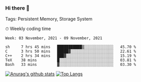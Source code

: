 ### Hi there 👋

Tags: Persistent Memory, Storage System

<!--

[![Anurag's github stats](https://github-readme-stats.vercel.app/api?username=wwyf)](https://github.com/anuraghazra/github-readme-stats)

[![Anurag's github stats](https://github-readme-stats.vercel.app/api?username=wwyf&count_private=true)](https://github.com/anuraghazra/github-readme-stats)


[![Top Langs](https://github-readme-stats.vercel.app/api/top-langs/?username=wwyf&count_private=true&&hide=jupyter%20notebook,html)](https://github.com/anuraghazra/github-readme-stats)



-->


⏱ Weekly coding time

<!--START_SECTION:waka-->
```text
Week: 03 November, 2021 - 09 November, 2021

sh     7 hrs 45 mins   ███████████▒░░░░░░░░░░░░░   45.70 % 
C      3 hrs 50 mins   █████▓░░░░░░░░░░░░░░░░░░░   22.61 % 
C++    2 hrs 34 mins   ███▓░░░░░░░░░░░░░░░░░░░░░   15.19 % 
TeX    38 mins         █░░░░░░░░░░░░░░░░░░░░░░░░   03.81 % 
Bash   33 mins         ▓░░░░░░░░░░░░░░░░░░░░░░░░   03.30 % 
```
<!--END_SECTION:waka-->



[![Anurag's github stats](https://github-readme-stats.vercel.app/api?username=wwyf&count_private=true&show_icons=true&hide_border=true)](https://github.com/anuraghazra/github-readme-stats) [![Top Langs](https://github-readme-stats.vercel.app/api/top-langs/?username=wwyf&count_private=true&hide=jupyter%20notebook,html,OpenEdge%20ABL&langs_count=10&layout=compact&hide_border=true)](https://github.com/anuraghazra/github-readme-stats)

<!--

[![willianrod's wakatime stats](https://github-readme-stats.vercel.app/api/wakatime?username=wwyf)](https://github.com/anuraghazra/github-readme-stats)


-->

